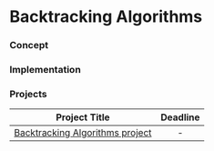 # Backtracking Algorithms

### Concept 

### Implementation


### Projects

|Project Title | Deadline |
|:-----------:|:-------------:|
|[Backtracking Algorithms project](https://github.com/SAFCSP-Team/backtracking-algorithms-project) | - | 

